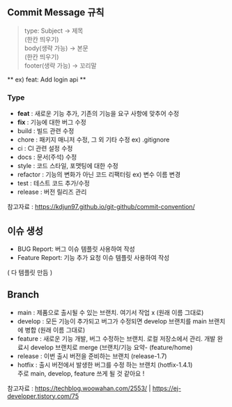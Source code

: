 ## Commit Message 규칙
> type: Subject -> 제목  
(한칸 띄우기)  
body(생략 가능) -> 본문  
(한칸 띄우기)  
footer(생략 가능) -> 꼬리말

** ex) feat: Add login api **

### Type<br>
- **feat** : 새로운 기능 추가, 기존의 기능을 요구 사항에 맞추어 수정
- **fix** : 기능에 대한 버그 수정
- build : 빌드 관련 수정
- chore : 패키지 매니저 수정, 그 외 기타 수정 ex) .gitignore
- ci : CI 관련 설정 수정
- docs : 문서(주석) 수정
- style : 코드 스타일, 포맷팅에 대한 수정
- refactor : 기능의 변화가 아닌 코드 리팩터링 ex) 변수 이름 변경
- test : 테스트 코드 추가/수정
- release : 버전 릴리즈 관리

참고자료 : https://kdjun97.github.io/git-github/commit-convention/

## 이슈 생성
- BUG Report: 버그 이슈 템플릿 사용하여 작성
- Feature Report: 기능 추가 요청 이슈 템플릿 사용하여 작성

( 다 템플릿 만듬 )

## Branch
- main : 제품으로 출시될 수 있는 브랜치. 여기서 작업 x (원래 이름 그대로)
- develop : 모든 기능이 추가되고 버그가 수정되면 develop 브랜치를 main 브랜치에 병합 (원래 이름 그대로)
- feature : 새로운 기능 개발, 버그 수정하는 브랜치. 로컬 저장소에서 관리. 개발 완료시 develop 브랜치로 merge (브랜치/기능 요약- (feature/home)
- release : 이번 출시 버전을 준비하는 브랜치 (release-1.7)
- hotfix : 출시 버전에서 발생한 버그를 수정 하는 브랜치 (hotfix-1.4.1)<br>
주로 main, develop, feature 쓰게 될 것 같아요 ! 

참고자료 : https://techblog.woowahan.com/2553/ | https://ej-developer.tistory.com/75
